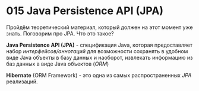 015 Java Persistence API (JPA)
==============================

Пройдём теоретический материал, который должен на этот момент уже знать. Поговорим про JPA. Что это такое?

**Java Persistence API (JPA)** - спецификация Java, которая предоставляет набор _интерфейсов/аннотаций_ для возможности сохранять в удобном виде Java объекты в базу данных и наоборот, извлекать информацию из баз данных в виде Java объектов (_ORM_)

**Hibernate** (ORM Framework) - это одна из самых распространенных _JPA_ реализаций.